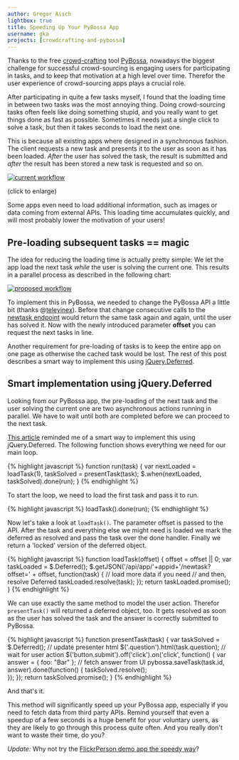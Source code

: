 ```yaml
---
author: Gregor Aisch
lightbox: true
title: Speeding Up Your PyBossa App
username: gka
projects: [crowdcrafting-and-pybossa]
---
```


Thanks to the free [crowd-crafting](http://crowdcrafting.org) tool [PyBossa](http://dev.pybossa.com/), nowadays the biggest challenge for successful crowd-sourcing is engaging users for participating in tasks, and to keep that motivation at a high level over time. Therefor the user experience of crowd-sourcing apps plays a crucial role.

After participating in quite a few tasks myself, I found that the loading time in between two tasks was the most annoying thing. Doing crowd-sourcing tasks often feels like doing something stupid, and you really want to get things done as fast as possible. Sometimes it needs just a single click to solve a task, but then it takes seconds to load the next one.

This is because all existing apps where designed in a synchronous fashion. The client requests a new task and presents it to the user as soon as it has been loaded. *After* the user has solved the task, the result is submitted and *after* the result has been stored a new task is requested and so on.

<a rel="lightbox" title="Process flow in current PyBossa apps" href="/img/pybossa-workflow-old.png">![current workflow](/img/pybossa-workflow-old.png)</a>

 (click to enlarge)

Some apps even need to load additional information, such as images or data coming from external APIs. This loading time accumulates quickly, and will most probably lower the motivation of your users!

## Pre-loading subsequent tasks == magic

The idea for reducing the loading time is actually pretty simple: We let the app load the next task *while* the user is solving the current one. This results in a parallel process as described in the following chart:

<a rel="lightbox" title="Process flow in current PyBossa apps" href="/img/pybossa-workflow-new.png">![proposed workflow](/img/pybossa-workflow-new.png)</a>

To implement this in PyBossa, we needed to change the PyBossa API a little bit (thanks @[teleyinex](https://github.com/PyBossa/pybossa/commit/4f5bdd4698a1ac21f3021347cd9ec08e68f18bdc)). Before that change consecutive calls to the [newtask endpoint](https://pybossa.readthedocs.io/en/latest/model.html#requesting-a-new-task-for-current-user) would return the same task again and again, until the user has solved it. Now with the newly introduced parameter **offset** you can request the next tasks in line.

Another requirement for pre-loading of tasks is to keep the entire app on one page as otherwise the cached task would be lost. The rest of this post describes a smart way to implement this using [jQuery.Deferred](http://api.jquery.com/category/deferred-object/).

## Smart implementation using jQuery.Deferred

Looking from our PyBossa app, the pre-loading of the next task and the user solving the current one are two asynchronous actions running in parallel. We have to wait until both are completed before we can proceed to the next task.

[This article](http://eng.wealthfront.com/2012/12/jquerydeferred-is-most-important-client.html) reminded me of a smart way to implement this using jQuery.Deferred. The following function shows everything we need for our main loop.

{% highlight javascript %}
function run(task) {
    var nextLoaded = loadTask(1),
        taskSolved = presentTask(task);
    $.when(nextLoaded, taskSolved).done(run);
}
{% endhighlight %}

To start the loop, we need to load the first task and pass it to run.

{% highlight javascript %}
loadTask().done(run);
{% endhighlight %}

Now let's take a look at ``loadTask()``. The parameter offset is passed to the API. After the task and everything else we might need is loaded we mark the deferred as resolved and pass the task over the done handler. Finally we return a 'locked' version of the deferred object.

{% highlight javascript %}
function loadTask(offset) {
    offset = offset || 0;
    var taskLoaded = $.Deferred();
    $.getJSON('/api/app/'+appid+'/newtask?offset=' + offset, function(task) {
        // load more data if you need
        // and then, resolve Deferred
        taskLoaded.resolve(task);
    });
    return taskLoaded.promise();
}
{% endhighlight %}

We can use exactly the same method to model the user action. Therefor ``presentTask()`` will returned a deferred object, too. It gets resolved as soon as the user has solved the task and the answer is correctly submitted to PyBossa.

{% highlight javascript %}
function presentTask(task) {
    var taskSolved = $.Deferred();
    // update presenter html
    $('.question').html(task.question);
    // wait for user action
    $('button.submit').off('click').on('click', function() {
        var answer = { foo: "Bar" }; // fetch answer from UI
        pybossa.saveTask(task.id, answer).done(function() {
            taskSolved.resolve();            
        });
    });
    return taskSolved.promise();
}
{% endhighlight %}

And that's it.

This method will significantly speed up your PyBossa app, especially if you need to fetch data from third party APIs. Remind yourself that even a speedup of a few seconds is a huge benefit for your voluntary users, as they are likely to go through this process quite often. And you really don't want to waste their time, do you?

_Update:_ Why not try the [FlickrPerson demo app the speedy way](http://crowdcrafting.org/app/flickrperson2/newtask)?


